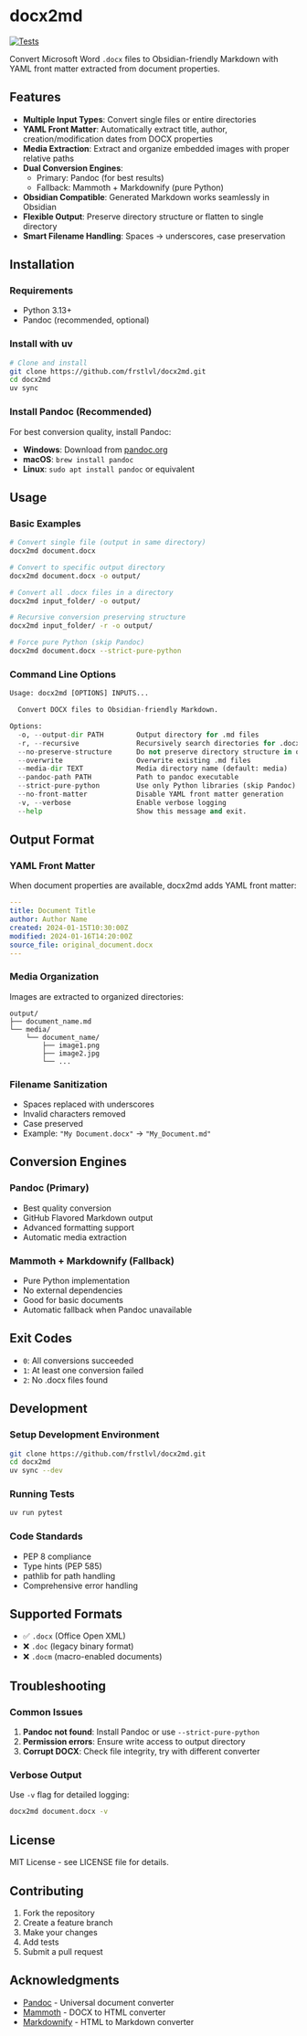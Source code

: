 # docx2md

[![Tests](https://github.com/frstlvl/docx2md/workflows/Tests/badge.svg)](https://github.com/frstlvl/docx2md/actions)

Convert Microsoft Word `.docx` files to Obsidian-friendly Markdown with YAML front matter extracted from document properties.

## Features

- **Multiple Input Types**: Convert single files or entire directories
- **YAML Front Matter**: Automatically extract title, author, creation/modification dates from DOCX properties
- **Media Extraction**: Extract and organize embedded images with proper relative paths
- **Dual Conversion Engines**:
  - Primary: Pandoc (for best results)
  - Fallback: Mammoth + Markdownify (pure Python)
- **Obsidian Compatible**: Generated Markdown works seamlessly in Obsidian
- **Flexible Output**: Preserve directory structure or flatten to single directory
- **Smart Filename Handling**: Spaces → underscores, case preservation

## Installation

### Requirements

- Python 3.13+
- Pandoc (recommended, optional)

### Install with uv

```bash
# Clone and install
git clone https://github.com/frstlvl/docx2md.git
cd docx2md
uv sync
```

### Install Pandoc (Recommended)

For best conversion quality, install Pandoc:

- **Windows**: Download from [pandoc.org](https://pandoc.org/installing.html)
- **macOS**: `brew install pandoc`
- **Linux**: `sudo apt install pandoc` or equivalent

## Usage

### Basic Examples

```bash
# Convert single file (output in same directory)
docx2md document.docx

# Convert to specific output directory
docx2md document.docx -o output/

# Convert all .docx files in a directory
docx2md input_folder/ -o output/

# Recursive conversion preserving structure
docx2md input_folder/ -r -o output/

# Force pure Python (skip Pandoc)
docx2md document.docx --strict-pure-python
```

### Command Line Options

```python
Usage: docx2md [OPTIONS] INPUTS...

  Convert DOCX files to Obsidian-friendly Markdown.

Options:
  -o, --output-dir PATH        Output directory for .md files
  -r, --recursive              Recursively search directories for .docx files
  --no-preserve-structure      Do not preserve directory structure in output
  --overwrite                  Overwrite existing .md files
  --media-dir TEXT             Media directory name (default: media)
  --pandoc-path PATH           Path to pandoc executable
  --strict-pure-python         Use only Python libraries (skip Pandoc)
  --no-front-matter            Disable YAML front matter generation
  -v, --verbose                Enable verbose logging
  --help                       Show this message and exit.
```

## Output Format

### YAML Front Matter

When document properties are available, docx2md adds YAML front matter:

```yaml
---
title: Document Title
author: Author Name
created: 2024-01-15T10:30:00Z
modified: 2024-01-16T14:20:00Z
source_file: original_document.docx
---
```

### Media Organization

Images are extracted to organized directories:

```text
output/
├── document_name.md
└── media/
    └── document_name/
        ├── image1.png
        ├── image2.jpg
        └── ...
```

### Filename Sanitization

- Spaces replaced with underscores
- Invalid characters removed
- Case preserved
- Example: `"My Document.docx"` → `"My_Document.md"`

## Conversion Engines

### Pandoc (Primary)

- Best quality conversion
- GitHub Flavored Markdown output
- Advanced formatting support
- Automatic media extraction

### Mammoth + Markdownify (Fallback)

- Pure Python implementation
- No external dependencies
- Good for basic documents
- Automatic fallback when Pandoc unavailable

## Exit Codes

- `0`: All conversions succeeded
- `1`: At least one conversion failed
- `2`: No .docx files found

## Development

### Setup Development Environment

```bash
git clone https://github.com/frstlvl/docx2md.git
cd docx2md
uv sync --dev
```

### Running Tests

```bash
uv run pytest
```

### Code Standards

- PEP 8 compliance
- Type hints (PEP 585)
- pathlib for path handling
- Comprehensive error handling

## Supported Formats

- ✅ `.docx` (Office Open XML)
- ❌ `.doc` (legacy binary format)
- ❌ `.docm` (macro-enabled documents)

## Troubleshooting

### Common Issues

1. **Pandoc not found**: Install Pandoc or use `--strict-pure-python`
2. **Permission errors**: Ensure write access to output directory
3. **Corrupt DOCX**: Check file integrity, try with different converter

### Verbose Output

Use `-v` flag for detailed logging:

```bash
docx2md document.docx -v
```

## License

MIT License - see LICENSE file for details.

## Contributing

1. Fork the repository
2. Create a feature branch
3. Make your changes
4. Add tests
5. Submit a pull request

## Acknowledgments

- [Pandoc](https://pandoc.org/) - Universal document converter
- [Mammoth](https://github.com/mwilliamson/python-mammoth) - DOCX to HTML converter
- [Markdownify](https://github.com/matthewwithanm/python-markdownify) - HTML to Markdown converter

